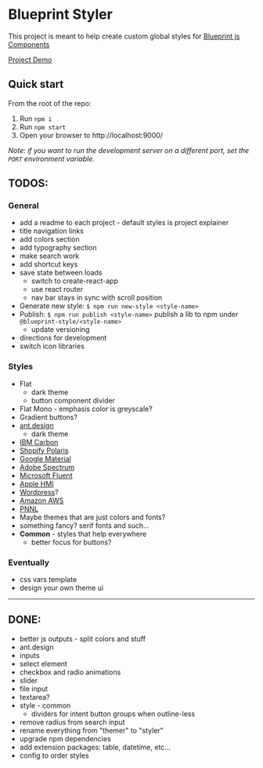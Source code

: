 # Blueprint Styler

This project is meant to help create custom global styles for [Blueprint js Components](https://blueprintjs.com/docs/)

[Project Demo](https://stash.pnnl.gov/pages/UXRSRC/blueprint-styler/master/browse/dist/index.html)

## Quick start

From the root of the repo:

1. Run `npm i`
1. Run `npm start`
1. Open your browser to http://localhost:9000/

*Note: if you want to run the development server on a different port, set the `PORT` environment variable.*


## TODOS:

### General
- add a readme to each project - default styles is project explainer
- title navigation links
- add colors section
- add typography section
- make search work
- add shortcut keys
- save state between loads
  - switch to create-react-app
  - use react router
  - nav bar stays in sync with scroll position
- Generate new style: `$ npm run new-style <style-name>`
- Publish: `$ npm run publish <style-name>` publish a lib to npm under `@blueprint-style/<style-name>`
  - update versioning
- directions for development
- switch icon libraries

### Styles
- Flat
  - dark theme
  - button component divider
- Flat Mono - emphasis color is greyscale?
- Gradient buttons?
- [ant.design](https://ant.design/components/overview/)
  - dark theme
- [IBM Carbon](https://www.carbondesignsystem.com/components/overview)
- [Shopify Polaris](https://polaris.shopify.com/components/actions/button#navigation)
- [Google Material](https://material.io/components)
- [Adobe Spectrum](https://spectrum.adobe.com/)
- [Microsoft Fluent](https://developer.microsoft.com/en-us/fluentui#/controls/web)
- [Apple HMI](https://developer.apple.com/design/human-interface-guidelines/)
- [Wordpress](https://make.wordpress.org/design/)?
- [Amazon AWS](https://abduzeedo.com/amazon-web-services-design-system)
- [PNNL](https://forge.pnl.gov/standards/)
- Maybe themes that are just colors and fonts?
- something fancy? serif fonts and such...
- **Common** - styles that help everywhere
  - better focus for buttons?

### Eventually
- css vars template
- design your own theme ui

----

## DONE:
- better js outputs - split colors and stuff
-  ant.design
  - inputs
  - select element
  - checkbox and radio animations
  - slider
  - file input
  - textarea?
- style - common
  - dividers for intent button groups when outline-less
- remove radius from search input
- rename everything from "themer" to "styler"
- upgrade npm dependencies
- add extension packages: table, datetime, etc...
- config to order styles

